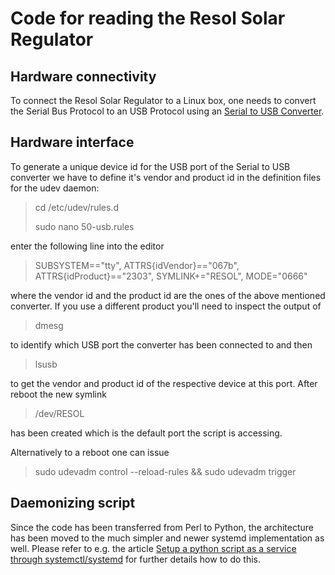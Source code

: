 # Code for reading the Resol Solar Regulator
## Hardware connectivity
To connect the Resol Solar Regulator to a Linux box, one needs to convert the Serial Bus Protocol to an USB Protocol using an [Serial to USB Converter](https://www.amazon.de/Prolific-PL2303-Adapterkabel-ESP8266-Arduino/dp/B07N8Z22SR).
## Hardware interface
To generate a unique device id for the USB port of the Serial to USB converter we have to define it's vendor and product id in the definition files for the udev daemon:

> cd /etc/udev/rules.d
>
> sudo nano 50-usb.rules

enter the following line into the editor

> SUBSYSTEM=="tty", ATTRS{idVendor}=="067b", ATTRS{idProduct}=="2303", SYMLINK+="RESOL", MODE="0666"

where the vendor id and the product id are the ones of the above mentioned converter. If you use a different product you'll need to inspect the output of

> dmesg

to identify which USB port the converter has been connected to and then

> lsusb

to get the vendor and product id of the respective device at this port.
After reboot the new symlink

> /dev/RESOL

has been created which is the default port the script is accessing.

Alternatively to a reboot one can issue

> sudo udevadm control --reload-rules && sudo udevadm trigger

## Daemonizing script

Since the code has been transferred from Perl to Python, the architecture has been moved to the much simpler and newer systemd implementation as well.
Please refer to e.g. the article [Setup a python script as a service through systemctl/systemd](https://medium.com/codex/setup-a-python-script-as-a-service-through-systemctl-systemd-f0cc55a42267) for further details how to do this.
